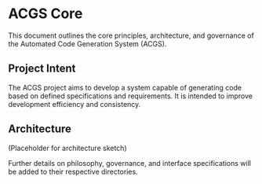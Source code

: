 # ACGS Core

This document outlines the core principles, architecture, and governance of the Automated Code Generation System (ACGS).

## Project Intent

The ACGS project aims to develop a system capable of generating code based on defined specifications and requirements. It is intended to improve development efficiency and consistency.

## Architecture

(Placeholder for architecture sketch)

Further details on philosophy, governance, and interface specifications will be added to their respective directories.
